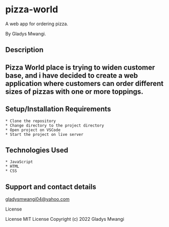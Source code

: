 # pizza-world
A web app for ordering pizza.

By Gladys Mwangi.

## Description
## Pizza World place is trying to widen customer base, and i have decided to create a web application where customers can order different sizes of pizzas with one or more toppings.

## Setup/Installation Requirements

    * Clone the repository
    * Change directory to the project directory
    * Open project on VSCode
    * Start the project on live server

## Technologies Used

    * JavaScript
    * HTML
    * CSS

## Support and contact details
gladysmwangi04@yahoo.com

License

License MIT License Copyright (c) 2022 Gladys Mwangi

